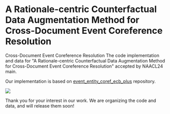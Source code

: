 # A Rationale-centric Counterfactual Data Augmentation Method for Cross-Document Event Coreference Resolution

Cross-Document Event Coreference Resolution
The code implementation and data for "A Rationale-centric Counterfactual Data Augmentation Method for Cross-Document Event Coreference Resolution" accepted by NAACL24 main.

Our implementation is based on  [event_entity_coref_ecb_plus](https://github.com/Helw150/event_entity_coref_ecb_plus) repository.

![](alg_pipeline.png)

Thank you for your interest in our work. We are organizing the code and data, and will release them soon!